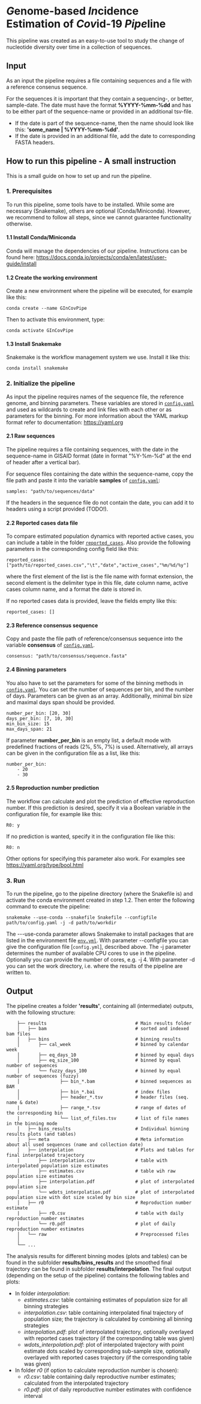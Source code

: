 # *G*enome-based *In*cidence Estimation of *Cov*id-19 *Pipe*line

This pipeline was created as an easy-to-use tool to study the change of nucleotide diversity over time in a collection of sequences.

## Input
As an input the pipeline requires a file containing sequences and a file with a reference consenus sequence.

For the sequences it is important that they contain a sequencing-, or better, sample-date. The date must have the format **%YYYY-%mm-%dd**
and has to be either part of the sequence-name or provided in an additional tsv-file.
- If the date is part of the sequence-name, then the name should look like this: **'some_name | %YYYY-%mm-%dd'**.   
- If the date is provided in an additional file, add the date to corresponding FASTA headers.

## How to run this pipeline - A small instruction

This is a small guide on how to set up and run the pipeline.

### 1. Prerequisites
To run this pipeline, some tools have to be installed. While some are necessary (Snakemake), others are optional (Conda/Miniconda).
However, we recommend to follow all steps, since we cannot guarantee functionality otherwise.

#### 1.1 Install Conda/Miniconda

Conda will manage the dependencies of our pipeline. Instructions can be found here: https://docs.conda.io/projects/conda/en/latest/user-guide/install


#### 1.2 Create the working environment

Create a new environment where the pipeline will be executed, for example like this:

```
conda create --name GInCovPipe
```

Then to activate this environment, type:

```
conda activate GInCovPipe
```

#### 1.3 Install Snakemake

Snakemake is the workflow management system we use. Install it like this:

```
conda install snakemake
```

### 2. Initialize the pipeline

As input the pipeline requires names of the sequence file, the reference genome, and binning parameters.
These variables are stored in [`config.yaml`](./config.yaml) and used as wildcards to create and link files with each other or as parameters for the binning. For more information about the YAML markup format refer to documentation: https://yaml.org

#### 2.1 Raw sequences
The pipeline requires a file containing sequences, with the date in the sequence-name in GISAID format (date in format "%Y-%m-%d" at the end of header after a vertical bar).

For sequence files containing the date within the sequence-name, copy the file path and paste it into the variable **samples** of [`config.yaml`](./config.yaml):

  ```
  samples: "path/to/sequences/data"
  ```
If the headers in the sequence file do not contain the date, you can add it to headers using a script provided (TODO!).

#### 2.2 Reported cases data file

To compare estimated population dynamics with reported active cases, you can include a table in the folder [`reported_cases`](./reported_cases). Also provide the following parameters in the corresponding config field like this:

  ```
  reported_cases: ["path/to/reported_cases.csv","\t","date","active_cases","%m/%d/%y"]
  ```

where the first element of the list is the file name with format extension, the second element is the delimiter type in this file, date column name, active cases column name, and a format the date is stored in.

If no reported cases data is provided, leave the fields empty like this:

  ```
  reported_cases: []
  ```

#### 2.3 Reference consensus sequence
Copy and paste the file path of reference/consensus sequence into the variable **consensus** of [`config.yaml`](./config.yaml).

  ```
  consensus: "path/to/consensus/sequence.fasta"
  ```

#### 2.4 Binning parameters
You also have to set the parameters for some of the binning methods in [`config.yaml`](./config.yaml).
You can set the number of sequences per bin, and the number of days.
Parameters can be given as an array. Additionally, minimal bin size and maximal days span should be
provided.

```
number_per_bin: [20, 30]
days_per_bin: [7, 10, 30]
min_bin_size: 15
max_days_span: 21
```

If parameter **number_per_bin** is an empty list, a default mode with predefined fractions of reads (2%, 5%, 7%) is used. Alternatively, all arrays can be given in the configuration file as a list, like this:

```
number_per_bin: 
    - 20
    - 30
```

#### 2.5 Reproduction number prediction

The workflow can calculate and plot the prediction of effective reproduction number. If this prediction is desired, specify it via a Boolean variable in the configuration file, for example like this:

```
R0: y
```

If no prediction is wanted, specify it in the configuration file like this:

```
R0: n
```

Other options for specifying this parameter also work. For examples see https://yaml.org/type/bool.html

### 3. Run

To run the pipeline, go to the pipeline directory (where the Snakefile is) and activate the conda environment created in step 1.2. Then enter the following command to execute the pipeline:

```
snakemake --use-conda --snakefile Snakefile --configfile path/to/config.yaml -j -d path/to/workdir
```

The ---use-conda parameter allows Snakemake to install packages that are listed in the environment file [`env.yml`](./env/env.yml). With parameter --configfile you can give the configuration file [`config.yml`], described above. The -j parameter determines the number of available CPU cores to use in the pipeline. Optionally you can provide the number of cores, e.g. -j 4. With parameter -d you can set the work directory, i.e. where the results of the pipeline are written to.

## Output
The pipeline creates a folder **'results'**, containing all (intermediate) outputs, with the following structure:
```
    ├── results                                 # Main results folder
    │   ├── bam                                 # sorted and indexed bam files
    │   ├── bins                                # binning results
    │       ├── cal_week                        # binned by calendar week
    │       ├── eq_days_10                      # binned by equal days                       
    │       ├── eq_size_100                     # binned by equal number of sequences
    │       └── fuzzy_days_100                  # binned by equal number of sequences (fuzzy)
    │               ├── bin_*.bam               # binned sequences as BAM
    │               ├── bin_*.bai               # index files                       
    │               ├── header_*.tsv            # header files (seq. name & date)
    |               ├── range_*.tsv             # range of dates of the corresponding bin
    |               └── list_of_files.tsv       # list of file names in the binning mode
    │   ├── bins_results                        # Individual binning results plots (and tables)
    │   ├── meta                                # Meta information about all used sequences (name and collection date)
    │   ├── interpolation                       # Plots and tables for final interpolated trajectory
    |       ├── interpolation.csv               # table with interpolated population size estimates
    │       ├── estimates.csv                   # table wih raw population size estimates                       
    │       ├── interpolation.pdf               # plot of interpolated population size
    |       └── wdots_interpolation.pdf         # plot of interpolated population size with dot size scaled by bin size
    │   ├── r0                                  # Reproduction number estimate
    |       ├── r0.csv                          # table with daily reproduction number estimates
    │       └── r0.pdf                          # plot of daily reproduction number estimates                       
    │   └── raw                                 # Preprocessed files
    │   
    └── ...
```
The analysis results for different binning modes (plots and tables) can be found in the subfolder **results/bins_results** and the smoothed final trajectory can be found in subfolder **results/interpolation**. The final output (depending on the setup of the pipeline) contains the following tables and plots:

- In folder *interpolation*:
    - *estimates.csv*: table containing estimates of population size for all binning strategies
    - *interpolation.csv*: table containing interpolated final trajectory of population size; the trajectory is calculated by  combining all binning strategies
    - *interpolation.pdf*: plot of interpolated trajectory, optionally overlayed with reported cases trajectory (if the corresponding table was given)
    - *wdots_interpolation.pdf*: plot of interpolated trajectory with point estimate dots scaled by corresponding sub-sample size, optionally overlayed with reported cases trajectory (if the corresponding table was given)
- In folder *r0* (if option to calculate reproduction number is chosen):
    -  *r0.csv*: table containing daily reproductive number estimates; calculated from the interpolated trajectory
    -  *r0.pdf*: plot of daily reproductive number estimates with confidence interval 

